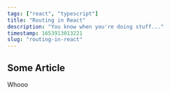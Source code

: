 ```yaml
---
tags: ["react", "typescript"]
title: "Routing in React"
description: "You know when you're doing stuff..."
timestamp: 1653913013221
slug: "routing-in-react"
---
```

## Some Article
Whooo
